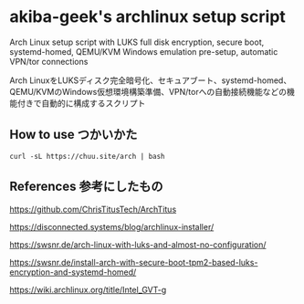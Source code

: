 # akiba-geek's archlinux setup script
Arch Linux setup script with LUKS full disk encryption, secure boot, systemd-homed, QEMU/KVM Windows emulation pre-setup, automatic VPN/tor connections

Arch LinuxをLUKSディスク完全暗号化、セキュアブート、systemd-homed、QEMU/KVMのWindows仮想環境構築準備、VPN/torへの自動接続機能などの機能付きで自動的に構成するスクリプト

## How to use つかいかた
`curl -sL https://chuu.site/arch | bash`

## References 参考にしたもの
https://github.com/ChrisTitusTech/ArchTitus

https://disconnected.systems/blog/archlinux-installer/

https://swsnr.de/arch-linux-with-luks-and-almost-no-configuration/

https://swsnr.de/install-arch-with-secure-boot-tpm2-based-luks-encryption-and-systemd-homed/

https://wiki.archlinux.org/title/Intel_GVT-g
